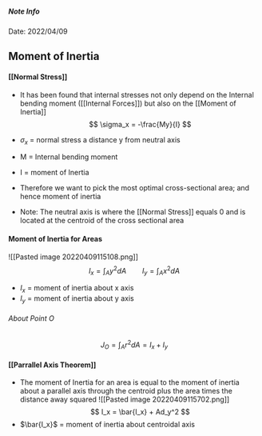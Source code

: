 ##### Note Info
Date: 2022/04/09

## Moment of Inertia
#### [[Normal Stress]]
- It has been found that internal stresses not only depend on the Internal bending moment ([[Internal Forces]]) but also on the [[Moment of Inertia]]
$$ \sigma_x = -\frac{My}{I} $$
- $\sigma_x$ = normal stress a distance y from neutral axis
- M = Internal bending moment
- I = moment of Inertia

- Therefore we want to pick the most optimal cross-sectional area; and hence moment of inertia
- Note: The neutral axis is where the [[Normal Stress]] equals 0 and is located at the centroid of the cross sectional area

#### Moment of Inertia for Areas
![[Pasted image 20220409115108.png]]
$$ I_x = \int_Ay^2dA \qquad I_y = \int_Ax^2dA $$
- $I_x$ = moment of inertia about x axis
- $I_y$ = moment of inertia about y axis

###### About Point O
$$ J_O = \int_A r^2dA = I_x + I_y $$

#### [[Parrallel Axis Theorem]]
- The moment of Inertia for an area is equal to the moment of inertia about a parallel axis through the centroid plus the area times the distance away squared
![[Pasted image 20220409115702.png]]
$$ I_x = \bar{I_x} + Ad_y^2 $$
- $\bar{I_x}$ = moment of inertia about centroidal axis
